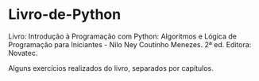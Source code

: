 # Livro-de-Python
Livro: 
Introdução à Programação com Python: Algoritmos e Lógica de Programação para Iniciantes - Nilo Ney Coutinho Menezes. 2ª ed. Editora: Novatec.

Alguns exercícios realizados do livro, separados por capítulos.
